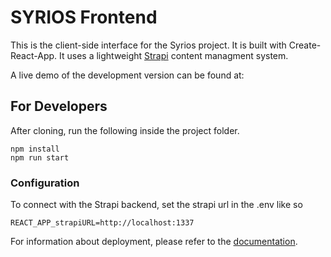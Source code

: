 # SYRIOS Frontend 

This is the client-side interface for the Syrios project. It is built with Create-React-App. It uses a lightweight [Strapi](https://strapi.io/) content managment system.

A live demo of the development version can be found at: 

## For Developers
After cloning, run the following inside the project folder.

```
npm install
npm run start
```
    
### Configuration

To connect with the Strapi backend, set the strapi url in the .env like so

`REACT_APP_strapiURL=http://localhost:1337`


For information about deployment, please refer to the [documentation](https://github.com/DataAnalyticsinStudentHands/Syrios_frontend/wiki/Deployment).
